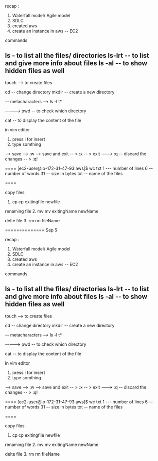 recap :
1. Waterfall model/ Agile model
2. SDLC
3. created aws
4. create an instance in aws -- EC2


commands

ls - to list all the files/ directories
ls-lrt -- to list and give more info about files
ls -al -- to show hidden files as well
--
touch --> to create files

cd -- change directory
mkdir -- create a new directory

-- metacharacters
--> ls -l t*


----->
pwd -- to check which directory

cat -- to display the content of the file

in vim editor
1. press i for insert
2. type somthing

--> save --> :w
--> save and exit -- > :x
-- > exit ---> :q
-- discard the changes -- > :q!

====
[ec2-user@ip-172-31-47-93 aws]$ wc txt
1    --- number of lines
6   -- number of words
31   -- size in bytes
txt -- name of the files

====

copy files
1. cp
   cp exitingfile newfile

renaming file
2. mv
   mv exitingName newName

delte file
3. rm
   rm fileName





==============
Sep 5

recap :
1. Waterfall model/ Agile model
2. SDLC
3. created aws
4. create an instance in aws -- EC2


commands

ls - to list all the files/ directories
ls-lrt -- to list and give more info about files
ls -al -- to show hidden files as well
--
touch --> to create files

cd -- change directory
mkdir -- create a new directory

-- metacharacters
--> ls -l t*


----->
pwd -- to check which directory

cat -- to display the content of the file

in vim editor
1. press i for insert
2. type somthing

--> save --> :w
--> save and exit -- > :x
-- > exit ---> :q
-- discard the changes -- > :q!

====
[ec2-user@ip-172-31-47-93 aws]$ wc txt
1    --- number of lines
6   -- number of words
31   -- size in bytes
txt -- name of the files

====

copy files
1. cp
   cp exitingfile newfile

renaming file
2. mv
   mv exitingName newName

delte file
3. rm
   rm fileName




